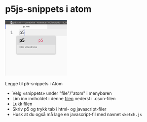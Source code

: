 # p5js-snippets i atom

<img src="p5snippet.png" alt="drawing" width="200"/>


Legge til p5-snippets i Atom


 - Velg «snippets» under "file"/"atom" i menybaren
 - Lim inn innholdet i denne [filen](./snippets.cson) nederst i .cson-filen
 - Lukk filen
 - Skriv p5 og trykk tab i html- og javascript-filer
 - Husk at du også må lage en javascript-fil med navnet `sketch.js`